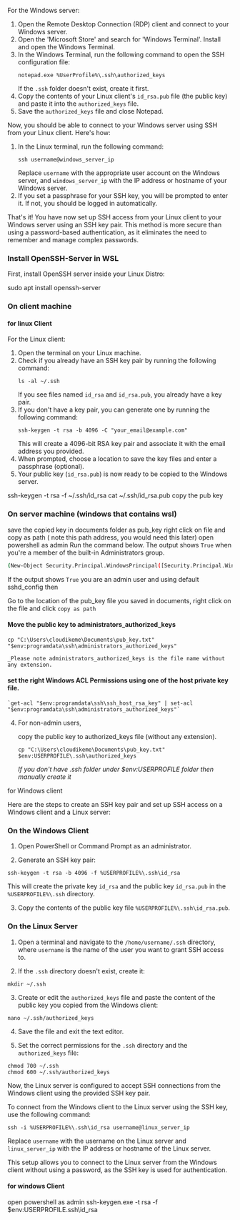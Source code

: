 



For the Windows server:

1. Open the Remote Desktop Connection (RDP) client and connect to your Windows server.
2. Open the 'Microsoft Store' and search for 'Windows Terminal'. Install and open the Windows Terminal.
3. In the Windows Terminal, run the following command to open the SSH configuration file:
   ```
   notepad.exe %UserProfile%\.ssh\authorized_keys
   ```
   If the `.ssh` folder doesn't exist, create it first.
4. Copy the contents of your Linux client's `id_rsa.pub` file (the public key) and paste it into the `authorized_keys` file.
5. Save the `authorized_keys` file and close Notepad.

Now, you should be able to connect to your Windows server using SSH from your Linux client. Here's how:

1. In the Linux terminal, run the following command:
   ```
   ssh username@windows_server_ip
   ```
   Replace `username` with the appropriate user account on the Windows server, and `windows_server_ip` with the IP address or hostname of your Windows server.
2. If you set a passphrase for your SSH key, you will be prompted to enter it. If not, you should be logged in automatically.

That's it! You have now set up SSH access from your Linux client to your Windows server using an SSH key pair. This method is more secure than using a password-based authentication, as it eliminates the need to remember and manage complex passwords.


### Install OpenSSH-Server in WSL

First, install OpenSSH server inside your Linux Distro:

sudo apt install openssh-server  


### On client machine

#### for linux Client

For the Linux client:

1. Open the terminal on your Linux machine.
2. Check if you already have an SSH key pair by running the following command:
   ```
   ls -al ~/.ssh
   ```
   If you see files named `id_rsa` and `id_rsa.pub`, you already have a key pair.
3. If you don't have a key pair, you can generate one by running the following command:
   ```
   ssh-keygen -t rsa -b 4096 -C "your_email@example.com"
   ```
   This will create a 4096-bit RSA key pair and associate it with the email address you provided.
4. When prompted, choose a location to save the key files and enter a passphrase (optional).
5. Your public key (`id_rsa.pub`) is now ready to be copied to the Windows server.

ssh-keygen -t rsa -f ~/.ssh/id_rsa
cat ~/.ssh/id_rsa.pub
copy the pub key

### On server machine (windows that contains wsl)

save the copied key in documents folder as pub_key
right click on file and copy as path ( note this path address, you would need this later)
open powershell as admin
Run the command below. The output shows `True` when you're a member of the built-in Administrators group.

```bash
(New-Object Security.Principal.WindowsPrincipal([Security.Principal.WindowsIdentity]::GetCurrent())).IsInRole([Security.Principal.WindowsBuiltInRole]::Administrator)
```
If the output shows `True` you are an admin user and using default sshd_config then

Go to the location of the pub_key file you saved in documents, right click on the file and click `copy as path`

#### Move the public key to administrators_authorized_keys  

  
   `cp "C:\Users\cloudikeme\Documents\pub_key.txt" "$env:programdata\ssh\administrators_authorized_keys"`

    _Please note administrators_authorized_keys is the file name without any extension.

#### set the right Windows ACL Permissions using one of the host private key file.
    
    `get-acl "$env:programdata\ssh\ssh_host_rsa_key" | set-acl "$env:programdata\ssh\administrators_authorized_keys"`
    
4. For non-admin users,
    
    copy the public key to authorized_keys file (without any extension).
    
    ```
    cp "C:\Users\cloudikeme\Documents\pub_key.txt" $env:USERPROFILE\.ssh\authorized_keys
    ```
    
    _If you don't have .ssh folder under $env:USERPROFILE folder then manually create it_
    
for Windows client

Here are the steps to create an SSH key pair and set up SSH access on a Windows client and a Linux server:

### On the Windows Client

1. Open PowerShell or Command Prompt as an administrator.

2. Generate an SSH key pair:

```
ssh-keygen -t rsa -b 4096 -f %USERPROFILE%\.ssh\id_rsa
```

This will create the private key `id_rsa` and the public key `id_rsa.pub` in the `%USERPROFILE%\.ssh` directory.

3. Copy the contents of the public key file `%USERPROFILE%\.ssh\id_rsa.pub`.

### On the Linux Server

1. Open a terminal and navigate to the `/home/username/.ssh` directory, where `username` is the name of the user you want to grant SSH access to.

2. If the `.ssh` directory doesn't exist, create it:

```
mkdir ~/.ssh
```

3. Create or edit the `authorized_keys` file and paste the content of the public key you copied from the Windows client:

```
nano ~/.ssh/authorized_keys
```

4. Save the file and exit the text editor.

5. Set the correct permissions for the `.ssh` directory and the `authorized_keys` file:

```
chmod 700 ~/.ssh
chmod 600 ~/.ssh/authorized_keys
```

Now, the Linux server is configured to accept SSH connections from the Windows client using the provided SSH key pair.

To connect from the Windows client to the Linux server using the SSH key, use the following command:

```
ssh -i %USERPROFILE%\.ssh\id_rsa username@linux_server_ip
```

Replace `username` with the username on the Linux server and `linux_server_ip` with the IP address or hostname of the Linux server.

This setup allows you to connect to the Linux server from the Windows client without using a password, as the SSH key is used for authentication.

 
#### for windows Client

open powershell as admin
ssh-keygen.exe -t rsa -f $env:USERPROFILE\.ssh\id_rsa